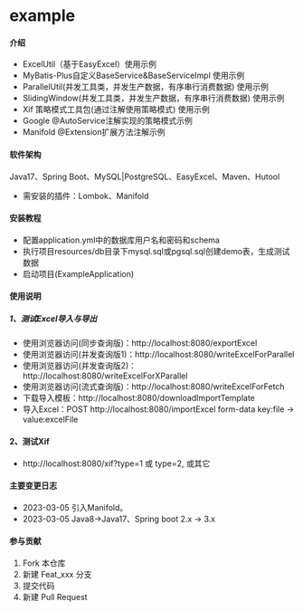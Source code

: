 # example

#### 介绍
 * ExcelUtil（基于EasyExcel）使用示例
 * MyBatis-Plus自定义BaseService&BaseServiceImpl 使用示例
 * ParallelUtil(并发工具类，并发生产数据，有序串行消费数据) 使用示例
 * SlidingWindow(并发工具类，并发生产数据，有序串行消费数据) 使用示例
 * Xif 策略模式工具包(通过注解使用策略模式) 使用示例
 * Google @AutoService注解实现的策略模式示例
 * Manifold @Extension扩展方法注解示例

#### 软件架构
Java17、Spring Boot、MySQL|PostgreSQL、EasyExcel、Maven、Hutool
 * 需安装的插件：Lombok、Manifold


#### 安装教程
 * 配置application.yml中的数据库用户名和密码和schema
 * 执行项目resources/db目录下mysql.sql或pgsql.sql创建demo表，生成测试数据
 * 启动项目(ExampleApplication)

#### 使用说明
##### 1、测试Excel导入与导出
  * 使用浏览器访问(同步查询版)：http://localhost:8080/exportExcel
  * 使用浏览器访问(并发查询版1)：http://localhost:8080/writeExcelForParallel
  * 使用浏览器访问(并发查询版2)：http://localhost:8080/writeExcelForXParallel
  * 使用浏览器访问(流式查询版)：http://localhost:8080/writeExcelForFetch
  * 下载导入模板：http://localhost:8080/downloadImportTemplate
  * 导入Excel：POST http://localhost:8080/importExcel   form-data key:file -> value:excelFile
#### 2、测试Xif
  * http://localhost:8080/xif?type=1  或 type=2, 或其它

#### 主要变更日志
 * 2023-03-05 引入Manifold。
 * 2023-03-05 Java8->Java17、Spring boot 2.x -> 3.x

#### 参与贡献

1.  Fork 本仓库
2.  新建 Feat_xxx 分支
3.  提交代码
4.  新建 Pull Request


